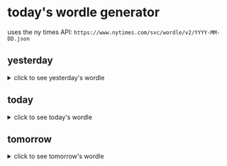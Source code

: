 # today's wordle generator

uses the ny times API: `https://www.nytimes.com/svc/wordle/v2/YYYY-MM-DD.json`

## yesterday

<details>
    <summary>click to see yesterday's wordle</summary>

    scent

</details>

## today

<details>
    <summary>click to see today's wordle</summary>

    paint

</details>

## tomorrow

<details>
    <summary>click to see tomorrow's wordle</summary>

    edict

</details>
